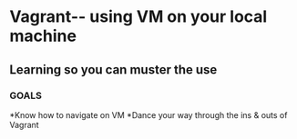 # Vagrant-- using VM on your local machine 

## Learning so you can muster the use
### GOALS

*Know how to navigate on VM
*Dance your way through the ins & outs of Vagrant
